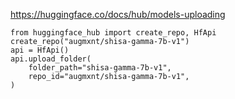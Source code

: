 https://huggingface.co/docs/hub/models-uploading

```
from huggingface_hub import create_repo, HfApi
create_repo("augmxnt/shisa-gamma-7b-v1")
api = HfApi()
api.upload_folder(
    folder_path="shisa-gamma-7b-v1",
    repo_id="augmxnt/shisa-gamma-7b-v1",
)
```